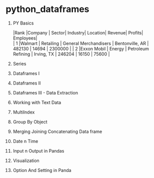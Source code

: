 # python_dataframes

	  
1.	PY Basics


      
	  |Rank  |Company |	Sector|	Industry|	Location|	Revenue|	Profits|	Employees|							
	  |	1	 |Walmart |	Retailing |	General Merchandisers |	Bentonville, AR |	482130 |	14694 |	2300000 |
	  | 2	 |Exxon Mobil |	Energy |	Petroleum Refining	| Irving, TX |	246204 |	16150 |	75600 |
      	   
		
2.	Series
		
3.	Dataframes I

4.  Dataframes II

5.  Dataframes III - Data Extraction

6.  Working with Text Data 

7.  MultiIndex

8.  Group By Object 

9.  Merging Joining Concatenating Data frame

10. Date n Time 

11. Input n Output in Pandas 

12. Visualization 

13. Option And Setting in Panda 




     